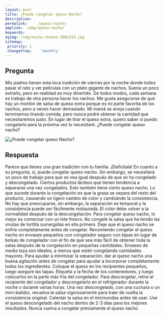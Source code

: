 ```yaml
---
layout: post
title: ¿Puede congelar queso Nacho?  
description: 
permalink:     /queso-nacho/
amplink:  /amp/queso-nacho/
keywords: 
ogimg: /img/nacho-cheese-300x218.jpg
sitemap:
 priority: 1
 changefreq:    'monthly'
---
```




## Pregunta

Mis padres tienen esta loca tradición de viernes por la noche donde todos pasar el rato y ver películas con un plato gigante de nachos. Suena un poco extraño, pero en realidad es muy divertido. De todos modos, cada semana es trabajo de otra persona hacer los nachos. Me gusta asegurarse de que hay un montón de salsa de queso extra porque es mi parte favorita de los nachos, pero a veces hacer demasiado. Mi mamá se enoja cuando terminamos tirando comida, pero nunca podré obtener la cantidad que necesitaremos justo. En lugar de tirar el queso extra, quiero saber si puedo congelarlo para la próxima vez lo necesitaré. ¿Puede congelar queso nacho?


![¿Puede congelar queso Nacho?](https://sepuedecongelar.com/img/nacho-cheese-300x218.jpg "¿Puede congelar queso Nacho?" )


## Respuesta

Parece que tienes una gran tradición con tu familia. ¡Disfrútala! En cuanto a su pregunta, sí, puede congelar queso nacho. Sin embargo, se necesitará un poco de trabajo para que se vea igual después de que se ha congelado y descongelado. Ciertos productos lácteos que tienen tendencia a separarse una vez congelados. Esto también tiene cierto queso nacho. Lo que sucede durante la congelación es que la grasa se separa del resto del producto, causando un ligero cambio de color y cambiando la consistencia. No hay que preocuparse, sin embargo, la separación es temporal y la consistencia puede ser fácilmente restaurada. El color debe volver a la normalidad después de la descongelación.
Para congelar queso nacho, lo mejor es comenzar con un lote fresco. No congele la salsa que ha tenido las virutas de tortilla sumergidas en ella primero. Deje que el queso nacho se enfríe completamente antes de congelar. Recomiendo congelar el queso nacho en envases pequeños con congelador seguro con tapas en lugar de bolsas de congelador con el fin de que sea más fácil de obtener toda la salsa después de la congelación en pequeñas cantidades. Envases de media taza son ideales, a menos que estén congelando cantidades mayores.
Para ayudar a minimizar la separación, dar al queso nacho una buena agitación antes de congelar para ayudar a incorporar completamente todos los ingredientes. Coloque el queso en los recipientes pequeños, luego asegure las tapas. Etiqueta y la fecha de los contenedores, y luego colocarlos en la parte más fría del congelador. Para descongelar, retire el recipiente del congelador y descongelarlo en el refrigerador durante la noche o durante varias horas. Una vez descongelado, con una cuchara o un mini-batidor, revuelva la salsa vigorosamente para traer de vuelta la consistencia original. Calentar la salsa en el microondas antes de usar. Use el queso descongelado del nacho dentro de 2-3 días para los mejores resultados. Nunca vuelva a congelar previamente el queso nacho.
